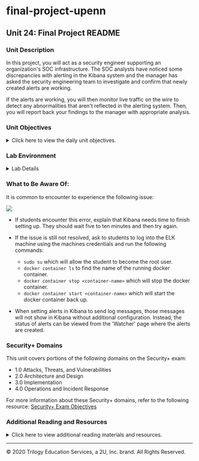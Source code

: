 # final-project-upenn
## Unit 24: Final Project README

### Unit Description

In this project, you will act as a security engineer supporting an organization's SOC infrastructure. The SOC analysts have noticed some discrepancies with alerting in the Kibana system and the manager has asked the security engineering team to investigate and confirm that newly created alerts are working. 

If the alerts are working, you will then monitor live traffic on the wire to detect any abnormalities that aren't reflected in the alerting system. Then, you will report back your findings to the manager with appropriate analysis.


### Unit Objectives 

<details>
    <summary>Click here to view the daily unit objectives.</summary>

  <br>

- **Days 1 and 2:** Alert and Attacking Target 1

    - Configure alerts in Kibana 
    - Attack a machine on the network.
    - Capture the flag on the victim machine.

- **Day 3:** Wireshark Strikes Back

    - Capture network traffic
    - Investigate a number of suspicious activities
    - Collect corporate misuse evidence
    - Work in groups to create a presentation


- **Day 4:** Final Group Presentations

    - Complete and submit group presentations
    - Submit an offensive red team analysis
    - Submit a defensive blue team analysis
    - Submit a network forensic analysis. 

</details>


### Lab Environment


<details><summary>Lab Details</summary>
<br>

In this unit, you will be using a new Web Vulns lab environment located in Windows Azure Lab Services. RDP into the **Windows RDP host machine** using the following credentials:

  - Username: `azadmin`
  - Password: `p4ssw0rd*`

This is a diagram of the network and the machines that will be used in this lab:

![](Images/final-project-setup.png)

Open the Hyper-V Manager to access the nested machines:

**ELK machine credentials:** The same ELK setup that you created in Project 1. It holds the Kibana dashboards.
- Username: `vagrant`
- Password: `vagrant`
- IP Address: `192.168.1.100`

**Kali:** A standard Kali Linux machine for use in the penetration test on Day 1. 
- Username: `root`
- Password: `toor`
- IP Address: `192.168.1.90`

**Capstone:** Filebeat and Metricbeat are installed and will forward logs to the ELK machine. 
- IP Address: `192.168.1.105`
   - Please note that this VM is in the network solely for the purpose of testing alerts.

**Target 1:** Exposes a vulnerable WordPress server.
- IP Address: `192.168.1.110`

**Target 2:** Students should ignore Target 2 until they have completed all other parts of the project.

</details>  

### What to Be Aware Of:

It is common to encounter to experience the following issue:

![](Images/error.png)

* If students encounter this error, explain that Kibana needs time to finish setting up. They should wait five to ten minutes and then try again. 

* If the issue is still not resolved, ask to students to log into the ELK machine using the machines credentials and run the following commands:

    - `sudo su` which will allow the student to become the root user. 
    - `docker container ls` to find the name of the running docker container. 
    - `docker container stop <container-name>` which will stop the docker container.
    - `docker container start <container-name>` which will start the docker container back up.

* When setting alerts in Kibana to send log messages, those messages will not show in Kibana without additional configuration. Instead, the status of alerts can be viewed from the 'Watcher' page where the alerts are created.

### Security+ Domains

This unit covers portions of the following domains on the Security+ exam:

- 1.0 Attacks, Threats, and Vulnerabilities 
- 2.0 Architecture and Design 
- 3.0 Implementation
- 4.0 Operations and Incident Response 

For more information about these Security+ domains, refer to the following resource: [Security+ Exam Objectives](https://comptiacdn.azureedge.net/webcontent/docs/default-source/exam-objectives/comptia-security-sy0-601-exam-objectives-(2-0).pdf?sfvrsn=8c5889ff_2)


### Additional Reading and Resources

<details> 
<summary> Click here to view additional reading materials and resources. </summary>
</br>

These resources are provided as optional, recommended resources to supplement the concepts covered in this unit.

- [SANS Pentesting Cheatsheet](https://www.sans.org/blog/sans-poster-building-a-better-pen-tester-pdf-download/)


</details>

---


© 2020 Trilogy Education Services, a 2U, Inc. brand. All Rights Reserved.    

